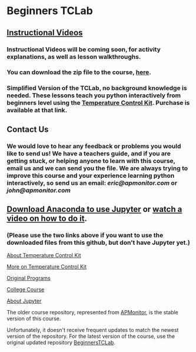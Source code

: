 # Beginners TCLab

## [Instructional Videos](https://www.youtube.com/channel/UCqwDe9U5zkA05x9pZZB72BA)
### Instructional Videos will be coming soon, for activity explanations, as well as lesson walkthroughs.

### You can download the zip file to the course, [here](https://github.com/BaconBomber/BeginnersTCLab/archive/master.zip).



### Simplified Version of the TCLab, no background knowledge is needed. These lessons teach you python interactively from beginners level using the [Temperature Control Kit](http://apmonitor.com/pdc/index.php/Main/ArduinoTemperatureControl). Purchase is available at that link.

## Contact Us

### We would love to hear any feedback or problems you would like to send us! We have a teachers guide, and if you are getting stuck, or helping anyone to learn with this course, email us and we can send you the file. We are always trying to improve this course and your experience learning python interactively, so send us an email: _eric@apmonitor.com_ or _john@apmonitor.com_

## [Download Anaconda to use Jupyter](https://docs.anaconda.com/anaconda/install/) or [watch a video on how to do it](https://youtu.be/LrMOrMb8-3s).
### (Please use the two links above if you want to use the downloaded files from this github, but don't have Jupyter yet.)

[About Temperature Control Kit](http://apmonitor.com/pdc/index.php/Main/ArduinoTemperatureControl)

[More on Temperature Control Kit](https://github.com/APMonitor/arduino/blob/master/README.md)

[Original Programs](https://github.com/APMonitor/arduino)

[College Course](https://github.com/APMonitor/learn_python)

[About Jupyter](https://jupyter.org/)

The older course repository, represented from [APMonitor](https://github.com/APMonitor/begin_python), is the stable version of this course.

Unfortunately, it doesn't receive frequent updates to match the newest version of the repository. For the latest version of the course, use the original updated repository [BeginnersTCLab](https://github.com/BaconBomber/BeginnersTCLab).
